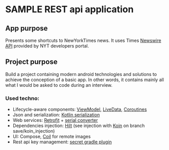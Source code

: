 # SAMPLE REST api application

## App purpose
Presents some shortcuts to NewYorkTimes news. It uses Times [Newswire API] provided by NYT developers portal. 

## Project purpose 
Build a project containing modern android technologies and solutions to achieve the conception of a basic app. In other words, it contains mainly all 
what I would be asked to code during an interview.

### Used techno: 
- Lifecycle-aware components: [ViewModel], [LiveData], [Coroutines]
- Json and serialization: [Kotlin serialization][kotlinSerial]
- Web services:  [Retrofit] + [serial converter][JakeRetrofitSerialConverter] 
- Dependencies injection: [Hilt] (see injection with [Koin] on branch save/koin_injection)
- UI: Compose, [Coil] for remote images
- Rest api key management: [secret gradle plugin]


[//]: # (links)
[Newswire API]: https://developer.nytimes.com/docs/timeswire-product/1/overview
[kotlinSerial]: https://github.com/Kotlin/kotlinx.serialization
[Retrofit]: https://github.com/square/retrofit 
[JakeRetrofitSerialConverter]: https://github.com/JakeWharton/retrofit2-kotlinx-serialization-converter 
[Hilt]: https://developer.android.com/training/dependency-injection/hilt-android 
[Koin]: https://insert-koin.io/ 
[ViewModel]: https://developer.android.com/topic/libraries/architecture/viewmodel 
[LiveData]: https://developer.android.com/topic/libraries/architecture/livedata 
[Coroutines]: https://developer.android.com/topic/libraries/architecture/coroutines 
[Coil]: https://coil-kt.github.io/coil/ 
[secret gradle plugin]: https://github.com/google/secrets-gradle-plugin 

